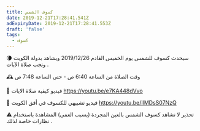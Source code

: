 ```yaml
---
title: كسوف الشمس
date: 2019-12-21T17:28:41.541Z
adExpiryDate: 2019-12-21T17:28:41.553Z
draft: 'false'
tags:
  - كسوف
---
```

🌘 سيحدث كسوف للشمس يوم الخميس القادم 2019/12/26 ويشاهد بدولة الكويت وتجب صلاة الآيات .

🕰 وقت الصلاة من الساعة 6:40 ص - حتى الساعة 7:48 ص

🎥 فيديو كيفية صلاة الايات  https://youtu.be/e7KA448dVvo

🎥 فيديو تشبيهي للكسوف في أفق الكويت https://youtu.be/IlMDsS07NzQ

⚠ تحذير لا تشاهد كسوف الشمس بالعين المجردة (يسبب العمى) المشاهدة باستخدام نظارات خاصة لذلك .
